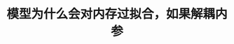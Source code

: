 ---
title: "模型为什么会对内存过拟合，如果解耦内参"
layout: post
# date: 2016-02-24 22:48
# image: /assets/images/markdown.jpg
# headerImage: false
tag:
- 位姿估计
category: blog
# author: jamesfoster
# description: Markdown summary with different options
---